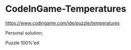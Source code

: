 # CodeInGame-Temperatures

https://www.codingame.com/ide/puzzle/temperatures

Personal solution;

Puzzle 100%'ed

